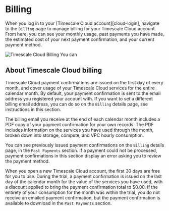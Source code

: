 # Billing
When you log in to your [Timescale Cloud account][cloud-login], navigate to the
`Billing` page to manage billing for your Timescale Cloud account. From here,
you can see your monthly usage, past payments you have made, the estimated cost
of your next payment confirmation, and your current payment method.

<img class="main-content__illustration" src="https://s3.amazonaws.com/assets.timescale.com/docs/images/tsc-billing-details.png" alt="Timescale Cloud Billing"/>
You can

## About Timescale Cloud billing
Timescale Cloud payment confirmations are issued on the first day of every
month, and cover usage of your Timescale Cloud services for the entire calendar
month. By default, your payment confirmation is sent to the email address you
registered your account with. If you want to set a different billing email
address, you can do so on the `Billing` details page, see instructions in this
section.

The billing email you receive at the end of each calendar month includes a PDF
copy of your payment confirmation for your own records. The PDF includes
information on the services you have used through the month, broken down into
storage, compute, and VPC hourly consumption.

You can see previously issued payment confirmations on the `Billing` details
page, in the `Past Payments` section. If a payment could not be processed,
payment confirmations in this section display an error asking you to review the
payment method.

When you open a new Timescale Cloud account, the first 30 days are free for
you to use. During the trial, a payment confirmation is issued on the last day
of the calendar month for the value of the services you have used, with a
discount applied to bring the payment confirmation total to $0.00. If the
entirety of your consumption for the month was within the trial, you do not
receive an emailed payment confirmation, but the payment confirmation is
available to download in the `Past Payments` section.
